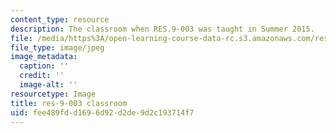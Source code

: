 ```yaml
---
content_type: resource
description: The classroom when RES.9-003 was taught in Summer 2015.
file: /media/https%3A/open-learning-course-data-rc.s3.amazonaws.com/res-9-003-brains-minds-and-machines-summer-course-summer-2015/fee489fdd1696d92d2de9d2c193714f7_res-9-003-classroom.jpg
file_type: image/jpeg
image_metadata:
  caption: ''
  credit: ''
  image-alt: ''
resourcetype: Image
title: res-9-003 classroom
uid: fee489fd-d169-6d92-d2de-9d2c193714f7
---
```

